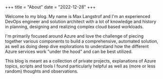 +++
title = "About"
date = "2022-12-28"
+++

Welcome to my blog. My name is Max Langstrof and I'm an experienced DevOps engineer and solution architect with a lot of knowledge and history in planning, designing and realizing complex cloud based workloads.

I'm primarily focused around Azure and love the challenge of piecing together various components to build a comprehensive, automated solution, as well as doing deep dive explorations to understand how the different Azure services work "under the hood" and can be best utilized.

This blog is meant as a collection of private projects, explanations of Azure topics, scripts and tools I found particularly helpful as well as (more or less random) thoughts and observations.

